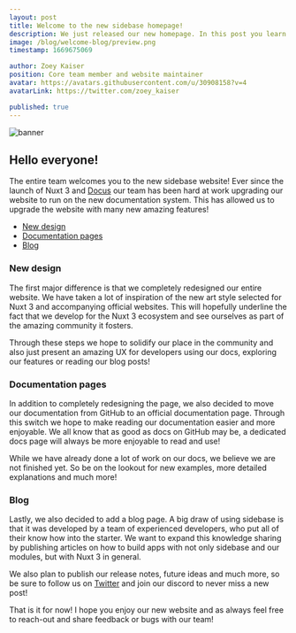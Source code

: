 ```yaml
---
layout: post
title: Welcome to the new sidebase homepage!
description: We just released our new homepage. In this post you learn about the new features.
image: /blog/welcome-blog/preview.png
timestamp: 1669675069

author: Zoey Kaiser
position: Core team member and website maintainer
avatar: https://avatars.githubusercontent.com/u/30908158?v=4
avatarLink: https://twitter.com/zoey_kaiser

published: true
---
```


![banner](/blog/welcome-blog/banner.png)

## Hello everyone!

The entire team welcomes you to the new sidebase website! Ever since the launch of Nuxt 3 and [Docus](https://docus.dev)
our team has been hard at work upgrading our website to run on the new documentation system.
This has allowed us to upgrade the website with many new amazing features!

- [New design](#new-design)
- [Documentation pages](#documentation-pages)
- [Blog](#blog)

### New design
The first major difference is that we completely redesigned our entire website. We have taken a lot of inspiration of the
new art style selected for Nuxt 3 and accompanying official websites. This will hopefully underline the fact
that we develop for the Nuxt 3 ecosystem and see ourselves as part of the amazing community it fosters.

Through these steps we hope to solidify our place in the community and also just present an amazing UX for developers using our 
docs, exploring our features or reading our blog posts!

### Documentation pages
In addition to completely redesigning the page, we also decided to move our documentation from GitHub to an official documentation page.
Through this switch we hope to make reading our documentation easier and more enjoyable. We all know that as good as docs on GitHub may be,
a dedicated docs page will always be more enjoyable to read and use!

While we have already done a lot of work on our docs, we believe we are not finished yet. So be on the lookout for new examples, more detailed explanations 
and much more!

### Blog
Lastly, we also decided to add a blog page. A big draw of using sidebase is that it was developed by a team of experienced developers, 
who put all of their know how into the starter. We want to expand this knowledge sharing by publishing articles on how to build apps with not only
sidebase and our modules, but with Nuxt 3 in general. 

We also plan to publish our release notes, future ideas and much more, so be sure to follow us on [Twitter](https://twitter.com/sidebase_io) and join our discord
to never miss a new post!

That is it for now! I hope you enjoy our new website and as always feel free to reach-out and share feedback or bugs with our team!
